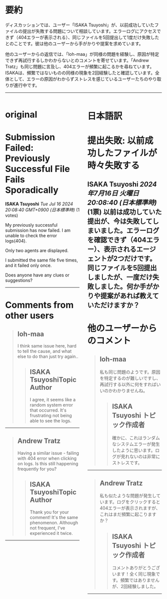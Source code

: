 # 要約 
ディスカッションでは、ユーザー「ISAKA Tsuyoshi」が、以前成功していたファイルの提出が失敗する問題について相談しています。エラーログにアクセスできず（404エラーが表示される）、同じファイルを5回提出して1度だけ失敗したとのことです。彼は他のユーザーから手がかりや提案を求めています。

他のユーザーからの返信では、「loh-maa」が同様の問題を経験し、原因が特定できず再試行するしかわからないとのコメントを寄せています。「Andrew Tratz」も同じ問題に言及し、404エラーが頻繁に起こるかを尋ねています。ISAKAは、頻繁ではないものの同様の現象を2回経験したと確認しています。全体として、エラーの原因がわからずストレスを感じているユーザーたちのやり取りが進行中です。

---


<style>
.column-left{
  float: left;
  width: 47.5%;
  text-align: left;
}
.column-right{
  float: right;
  width: 47.5%;
  text-align: left;
}
.column-one{
  float: left;
  width: 100%;
  text-align: left;
}
</style>


<div class="column-left">

# original

# Submission Failed: Previously Successful File Fails Sporadically

**ISAKA Tsuyoshi** *Tue Jul 16 2024 20:08:40 GMT+0900 (日本標準時)* (1 votes)

My previously successful submission has now failed. I am unable to check the error logs(404).

Only two agents are displayed.

I submitted the same file five times, and it failed only once.

Does anyone have any clues or suggestions?



---

 # Comments from other users

> ## loh-maa
> 
> I think same issue here, hard to tell the cause, and what else to do than just try again..
> 
> 
> 
> > ## ISAKA TsuyoshiTopic Author
> > 
> > I agree, it seems like a random system error that occurred. It's frustrating not being able to see the logs.
> > 
> > 
> > 


---

> ## Andrew Tratz
> 
> Having a similar issue - failing with 404 error when clicking on logs. Is this still happening frequently for you?
> 
> 
> 
> > ## ISAKA TsuyoshiTopic Author
> > 
> > Thank you for your comment! It's the same phenomenon. Although not frequent, I've experienced it twice.
> > 
> > 
> > 


---



</div>
<div class="column-right">

# 日本語訳

# 提出失敗: 以前成功したファイルが時々失敗する
**ISAKA Tsuyoshi** *2024年7月16日 火曜日 20:08:40 (日本標準時)* (1票)
以前は成功していた提出が、今は失敗してしまいました。エラーログを確認できず（404エラー）、表示されるエージェントが2つだけです。同じファイルを5回提出しましたが、一度だけ失敗しました。何か手がかりや提案があれば教えていただけますか？
---
# 他のユーザーからのコメント
> ## loh-maa
> 
> 私も同じ問題のようです。原因を特定するのが難しいですし、再試行する以外に何をすればいいのかわかりませんね。
> 
> > ## ISAKA Tsuyoshi トピック作成者
> > 
> > 確かに、これはランダムなシステムエラーが発生したように思います。ログが見れないのは非常にストレスです。
> > 
> > 
---
> ## Andrew Tratz
> 
> 私も似たような問題が発生しています。ログをクリックすると404エラーが表示されますが、これはまだ頻繁に起こりますか？
> 
> > ## ISAKA Tsuyoshi トピック作成者
> > 
> > コメントありがとうございます！全く同じ現象です。頻繁ではありませんが、2回経験しました。
> > 
> > 
---


</div>